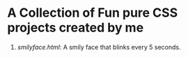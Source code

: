 # A Collection of Fun pure CSS projects created by me
1. _smilyface.html_: A smily face that blinks every 5 seconds. 
